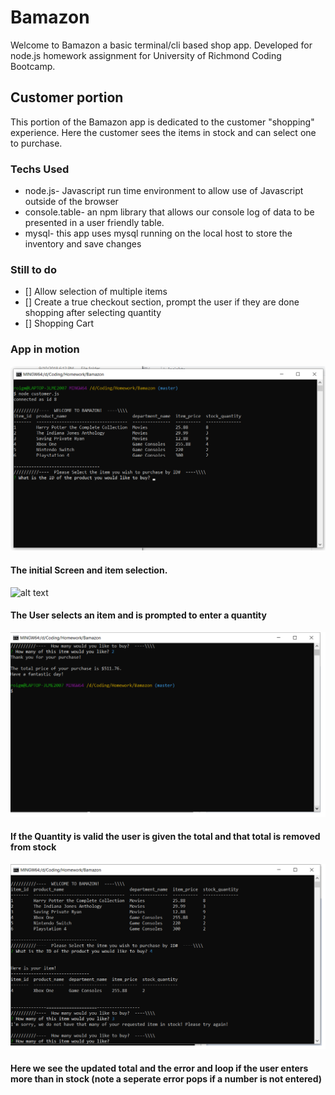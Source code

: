 # Bamazon
Welcome to Bamazon a basic terminal/cli based shop app. Developed for node.js homework assignment for University of Richmond Coding Bootcamp.


## Customer portion

This portion of the Bamazon app is dedicated to the customer "shopping" experience. Here the customer sees the items in stock and can select one to purchase.


### Techs Used

- node.js- Javascript run time environment to allow use of Javascript outside of the browser
- console.table- an npm library that allows our console log of data to be presented in a user friendly table. 
- mysql- this app uses mysql running on the local host to store the inventory and save changes

### Still to do

- [] Allow selection of multiple items
- [] Create a true checkout section, prompt the user if they are done shopping after selecting quantity
- [] Shopping Cart


### App in motion

![alt text](/readmeimgs/bamazonhome.png)
#### The initial Screen and item selection.

![alt text](/readmeimgs/bamazonselect.png)
#### The User selects an item and is prompted to enter a quantity

![alt text](/readmeimgs/bamazoncheckout.png)
#### If the Quantity is valid the user is given the total and that total is removed from stock

![alt text](/readmeimgs/bamazonerr.png)
#### Here we see the updated total and the error and loop if the user enters more than in stock (note a seperate error pops if a number is not entered)








